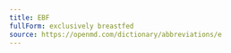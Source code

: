 ```yaml
---
title: EBF
fullForm: exclusively breastfed
source: https://openmd.com/dictionary/abbreviations/e
---
```

